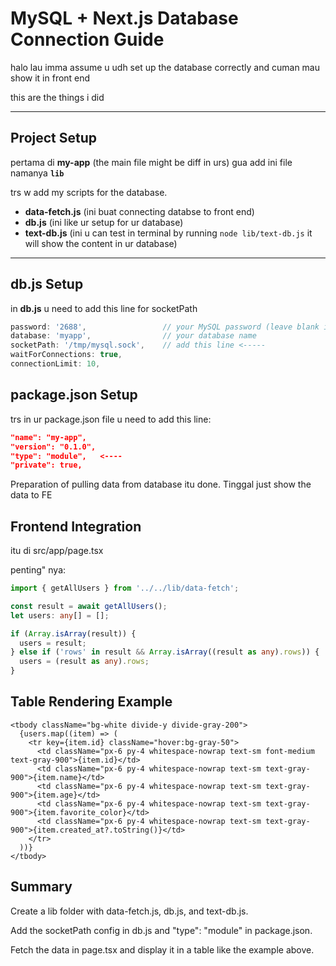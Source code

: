 # MySQL + Next.js Database Connection Guide

halo lau imma assume u udh set up the database correctly and cuman mau show it in front end

this are the things i did

---

## Project Setup

pertama di **my-app** (the main file might be diff in urs) gua add ini file namanya **`lib`**  

trs w add my scripts for the database.

- **data-fetch.js** (ini buat connecting databse to front end)  
- **db.js** (ini like ur setup for ur database)  
- **text-db.js** (ini u can test in terminal by running `node lib/text-db.js` it will show the content in ur database)  

---

## db.js Setup

in **db.js** u need to add this line for socketPath

```javascript
password: '2688',                 // your MySQL password (leave blank if none)
database: 'myapp',                // your database name 
socketPath: '/tmp/mysql.sock',    // add this line <-----
waitForConnections: true,
connectionLimit: 10,
```

## package.json Setup
trs in ur package.json file u need to add this line:

```json
"name": "my-app",
"version": "0.1.0",
"type": "module",   <----
"private": true,
```

Preparation of pulling data from database itu done.
Tinggal just show the data to FE

## Frontend Integration

itu di src/app/page.tsx

penting" nya:

```typescript
import { getAllUsers } from '../../lib/data-fetch';

const result = await getAllUsers();
let users: any[] = [];

if (Array.isArray(result)) {
  users = result;
} else if ('rows' in result && Array.isArray((result as any).rows)) {
  users = (result as any).rows;
}
```

## Table Rendering Example

```tsx
<tbody className="bg-white divide-y divide-gray-200">
  {users.map((item) => (
    <tr key={item.id} className="hover:bg-gray-50">
      <td className="px-6 py-4 whitespace-nowrap text-sm font-medium text-gray-900">{item.id}</td>
      <td className="px-6 py-4 whitespace-nowrap text-sm text-gray-900">{item.name}</td>
      <td className="px-6 py-4 whitespace-nowrap text-sm text-gray-900">{item.age}</td>
      <td className="px-6 py-4 whitespace-nowrap text-sm text-gray-900">{item.favorite_color}</td>
      <td className="px-6 py-4 whitespace-nowrap text-sm text-gray-900">{item.created_at?.toString()}</td>
    </tr>
  ))}
</tbody>
```

## Summary
Create a lib folder with data-fetch.js, db.js, and text-db.js.

Add the socketPath config in db.js and "type": "module" in package.json.

Fetch the data in page.tsx and display it in a table like the example above.




